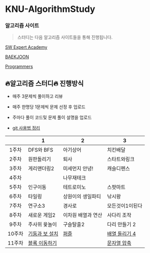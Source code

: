 # KNU-AlgorithmStudy

### 알고리즘 사이트

> 스터디는 다음 알고리즘 사이트들을 통해 진행됩니다.

[SW Expert Academy](https://swexpertacademy.com/main/main.do)

[BAEKJOON](https://www.acmicpc.net/)

[Programmers](https://programmers.co.kr/learn/challenges?tab=all_challenges)



## :fire:알고리즘 스터디:fire: 진행방식

* 매주 3문제씩 풀이하고 리뷰

* 매주 한명당 1문제씩 문제 선정 후 업로드
* 주마다 풀이 코드및 문제 풀이 설명을 업로드

* [git 사용법 정리](https://github.com/Dong-wook94/KNU-AlgorithmStudy/tree/master/Reference/Git%20%EA%B8%B0%EB%B3%B8%20%EC%82%AC%EC%9A%A9%EB%B2%95)

|       | 1          | 2        | 3        |
| :---: | ---------- | -------- | ------- |
| 1주차 | DFS와 BFS  | 아기상어 | 치킨배달 |
| 2주차 | 원판돌리기 | 퇴사     |  스타트와링크 |
| 3주차 | 게리맨더링2 | 미세먼지 안녕! | 캐슬디펜스 |
| 4주차 |  | 나무재테크 |   |
| 5주차 | 인구이동 | 테트로미노 | 스팟마트 |
| 6주차 | 타일링 | 상원이의 생일파티 | 낚시왕 |
| 7주차 | 연구소3 | 경사로 | 모든것이1이된다 |
| 8주차 | 새로운 게임2 | 이차원 배열과 연산 | 사다리 조작 |
| 9주차 | 주사위 윷놀이 | 구슬탈출2 | 다리 만들기 2 |
| 10주차 | [기둥과 보 설치](https://programmers.co.kr/learn/courses/30/lessons/60061) | [퍼즐](https://www.acmicpc.net/problem/1525) | [배열  돌리기 4](https://www.acmicpc.net/problem/17406) |
| 11주차 | [블록 이동하기](https://programmers.co.kr/learn/courses/30/lessons/60063) |  | [문자열 압축](https://programmers.co.kr/learn/courses/30/lessons/60057) |

